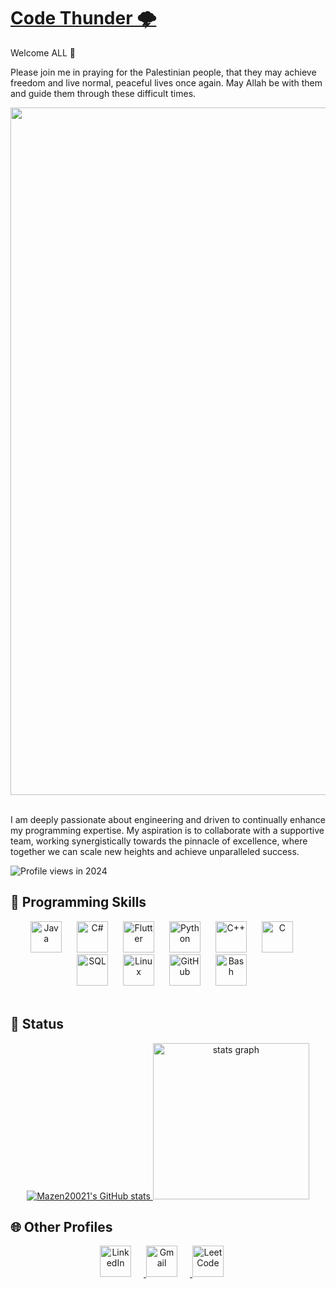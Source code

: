 # [Code Thunder 🌩️](https://drive.google.com/file/d/1Rn_GuxqdBnIU3WYwfAS9DgsseVKGq4Dv/view?usp=sharing)

Welcome ALL 👋

Please join me in praying for the Palestinian people, that they may achieve freedom and live normal, peaceful lives once again. May Allah be with them and guide them through these difficult times.

<div align="center">
  <img alt="Free Palastine" width="1100px" style="padding-right:20px;" src="https://img.freepik.com/premium-photo/sad-little-palestinian-child-palestinian-flag-background-stop-war-concept-help-palestine_948175-1947.jpg"/>
</div>
<br />

I am deeply passionate about engineering and driven to continually enhance my programming expertise. My aspiration is to collaborate with a supportive team, working synergistically towards the pinnacle of excellence, where together we can scale new heights and achieve unparalleled success.

![Profile views in 2024](https://komarev.com/ghpvc/?username=Mazen20021&style=for-the-badge&color=1155ba)

## 🧰 Programming Skills

<div align="center">
  <img alt="Java" width="50px" style="padding-right:20px;" src="https://cdn.jsdelivr.net/gh/devicons/devicon/icons/java/java-original.svg"/>
  <img alt="C#" width="50px" style="padding-right:20px;" src="https://cdn.jsdelivr.net/gh/devicons/devicon/icons/csharp/csharp-original.svg"/>
  <img alt="Flutter" width="50px" style="padding-right:20px;" src="https://cdn.jsdelivr.net/gh/devicons/devicon/icons/flutter/flutter-original.svg"/>
  <img alt="Python" width="50px" style="padding-right:20px;" src="https://cdn.jsdelivr.net/gh/devicons/devicon/icons/python/python-plain.svg"/>
  <img alt="C++" width="50px" style="padding-right:20px;" src="https://cdn.jsdelivr.net/gh/devicons/devicon/icons/cplusplus/cplusplus-line.svg"/>
  <img alt="C" width="50px" style="padding-right:20px;" src="https://cdn.jsdelivr.net/gh/devicons/devicon/icons/c/c-line.svg"/>
  <img alt="SQL" width="50px" style="padding-right:20px;" src="https://cdn.jsdelivr.net/gh/devicons/devicon/icons/mysql/mysql-original.svg"/>
  <img alt="Linux" width="50px" style="padding-right:20px;" src="https://cdn.jsdelivr.net/gh/devicons/devicon/icons/linux/linux-original.svg"/>
  <img alt="GitHub" width="50px" style="padding-right:20px;" src="https://cdn.jsdelivr.net/gh/devicons/devicon/icons/github/github-original.svg"/>
  <img alt="Bash" width="50px" style="padding-right:20px;" src="https://cdn.jsdelivr.net/gh/devicons/devicon/icons/bash/bash-original.svg"/>
</div>

<br />

## 🐞 Status

<div align="center">
  <a href="https://github.com/Mazen20021">
    <img src="https://github-readme-stats.vercel.app/api/top-langs?username=Mazen20021&hide=Makefile,javascript,typescript&theme=algolia&show_icons=true" alt="Mazen20021's GitHub stats">
  </a>
  <a href="https://github.com/Mazen20021">
    <img src="https://github-readme-stats.vercel.app/api?username=Mazen20021&hide_title=false&hide_rank=false&show_icons=true&include_all_commits=true&count_private=true&disable_animations=false&theme=algolia&locale=en&hide_border=false" height="250" alt="stats graph"  />
  </a>
</div>

## 🌐 Other Profiles
<div align="center">
  <a href="https://www.linkedin.com/in/mazen-mansour-b4726123a/">
    <img alt="LinkedIn" width="50px" style="padding-right:20px;" src="https://cdn.jsdelivr.net/gh/devicons/devicon/icons/linkedin/linkedin-original.svg"/>
  </a>
  <a href="mailto:your-email@example.com">
    <img alt="Gmail" width="50px" style="padding-right:20px;" src="https://cdn.jsdelivr.net/gh/devicons/devicon/icons/google/google-original.svg"/>
  </a>
  <a href="https://leetcode.com/u/CodeThunder/">
    <img alt="LeetCode" width="50px" style="padding-right:20px;" src="https://cdn.iconscout.com/icon/free/png-512/free-leetcode-3521542-2944960.png?f=webp&w=256"/>
  </a>
</div>
